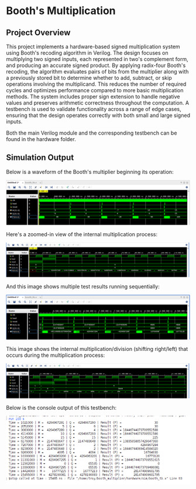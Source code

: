 # Booth's Multiplication

## Project Overview

This project implements a hardware-based signed multiplication system using Booth's recoding algorithm in Verilog. The design focuses on multiplying two signed inputs, each represented in two's complement form, and producing an accurate signed product. By applying radix-four Booth's recoding, the algorithm evaluates pairs of bits from the multiplier along with a previously stored bit to determine whether to add, subtract, or skip operations involving the multiplicand. This reduces the number of required cycles and optimizes performance compared to more basic multiplication methods. The system includes proper sign extension to handle negative values and preserves arithmetic correctness throughout the computation. A testbench is used to validate functionality across a range of edge cases, ensuring that the design operates correctly with both small and large signed inputs.

Both the main Verilog module and the corresponding testbench can be found in the hardware folder.

## Simulation Output

Below is a waveform of the Booth's multiplier beginning its operation:

![Waveform Start](screenshots/waveform_start.png)

Here's a zoomed-in view of the internal multiplication process:

![Zoomed In](screenshots/waveform_start_zoomed_in.png)

And this image shows multiple test results running sequentially:

![Extended Multiples](screenshots/more_multiples_extended.png)

This image shows the internal multiplication/division (shifting right/left) that occurs during the multiplication process:

![Internal Multiplication](screenshots/internal_multiplication.png)

Below is the console output of this testbench:

![Console Output](screenshots/console_output.png)
